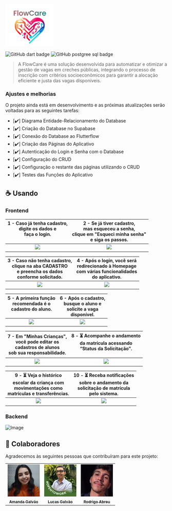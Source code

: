 <img src="assets/FlowCare.png" alt="Logo FlowCare" width="150">

![GitHub dart badge](https://img.shields.io/badge/Dart-0175C2?style=for-the-badge&logo=dart&logoColor=white)
![GitHub postgree sql badge](https://img.shields.io/badge/PostgreSQL-316192?style=for-the-badge&logo=postgresql&logoColor=white)

> A FlowCare é uma solução desenvolvida para automatizar e otimizar a gestão de vagas em creches públicas, integrando o processo de inscrição com critérios socioeconômicos para garantir a alocação eficiente e justa das vagas disponíveis.

### Ajustes e melhorias

O projeto ainda está em desenvolvimento e as próximas atualizações serão voltadas para as seguintes tarefas:

- [✔️] Diagrama Entidade-Relacionamento do Database
- [✔️] Criação do Database no Supabase
- [✔️] Conexão do Database ao Flutterflow
- [✔️] Criação das Páginas do Aplicativo
- [✔️] Autenticação do Login e Senha com o Database
- [✔️] Configuração do CRUD
- [✔️] Configuração o restante das páginas utilizando o CRUD
- [✔️] Testes das Funções do Aplicativo

## ☕ Usando <FlowCare>

### Frontend

| 1 - Caso já tenha cadastro, <br>digite os dados e <br>faça o login. <br><br> | 2 - Se já tiver cadastro, <br>mas esqueceu a senha, <br>clique em "Esqueci minha senha" <br>e siga os passos. <br> |
|:--:|:--:|
| <img src="https://github.com/user-attachments/assets/3e8249af-fd21-4554-bcd9-d3fed15565ce" width="300"/> | <img src="https://github.com/user-attachments/assets/df7fb3f3-b878-4fe5-aa21-0778fb49bb6b" width="300"/> |

| 3 - Caso não tenha cadastro, <br>clique na aba CADASTRO <br>e preencha os dados <br>conforme solicitado. <br> | 4 - Após o login, você será <br>redirecionado à Homepage <br>com várias funcionalidades <br>do aplicativo. <br> |
|:--:|:--:|
| <img src="https://github.com/user-attachments/assets/1ead01c9-fc05-45ec-9a51-44c785b0b0bf" width="300"/> | <img src="https://github.com/user-attachments/assets/e2087c36-027b-4302-ab24-99e3d9c7cc0a" width="300"/> |

| 5 - A primeira função <br>recomendada é o <br>cadastro do aluno. <br><br> | 6 - Após o cadastro, <br>busque o aluno e <br>solicite a vaga <br>disponível. <br> |
|:--:|:--:|
| <img src="https://github.com/user-attachments/assets/08108f75-6ec9-4dd8-8a13-7e1845220500" width="300"/> | <img src="https://github.com/user-attachments/assets/b088ce0b-c336-486e-b144-b3ee6925cea9" width="300"/> |

| 7 - Em "Minhas Crianças", <br>você pode editar os <br>cadastros de alunos <br>sob sua responsabilidade. <br> | 8 - ⏳ Acompanhe o andamento <br>da matrícula acessando <br>“Status da Solicitação”. <br><br> |
|:--:|:--:|
| <img src="https://github.com/user-attachments/assets/3910ecfe-86f1-4b4e-9e13-6a2dbf01fd6b" width="300"/> | <img src="https://github.com/user-attachments/assets/2c9ec27e-079c-4a0e-9cd8-e374a52f268c" width="300"/> |

| 9 - ⏳ Veja o histórico <br>escolar da criança com <br>movimentações como <br>matrículas e transferências. <br> | 10 - ⏳ Receba notificações <br>sobre o andamento da <br>solicitação de matrícula <br>pelo sistema. <br> |
|:--:|:--:|
| <img src="https://github.com/user-attachments/assets/0a67ea86-19a7-4002-b78e-8d50dbc37600" width="300"/> | <img src="https://github.com/user-attachments/assets/4ce7ae7d-7c12-47dc-b9e3-432b17b7d974" width="300"/> |


### Backend 

![Image](https://github.com/user-attachments/assets/5e3b2e14-62f3-4a93-85e8-b54510736642)

## 🤝 Colaboradores

Agradecemos às seguintes pessoas que contribuíram para este projeto:

<table>
  <tr>
    <td align="center">
      <a href="https://www.linkedin.com/in/amanda-galv%C3%A3o-dos-santos-aa316a290/" target="_blank" title="Perfil da Amanda no LinkedIn">
        <img src="assets/perfil_Amanda.jpeg" width="100px;" alt="Foto da Amanda no LinkedIn"/><br>
        <sub>
          <b>Amanda Galvão</b>
        </sub>
      </a>
    </td>
    <td align="center">
      <a href="https://www.linkedin.com/in/lucasgalv%C3%A3o/" target="_blank" title="Perfil do Lucas no LinkedIn">
        <img src="assets/perfil_Lucas.jpeg" width="100px;" alt="Foto do Lucas no LinkedIn"/><br>
        <sub>
          <b>Lucas Galvão</b>
        </sub>
      </a>
    </td>
    <td align="center">
      <a href="https://www.linkedin.com/in/rodrigoabreuuu/" target="_blank" title="Perfil do Rodrigo no LinkedIn">
        <img src="assets/perfil_Rodrigo.jpeg" width="100px;" alt="Foto do Rodrigo no LinkedIn"/><br>
        <sub>
          <b>Rodrigo Abreu</b>
        </sub>
      </a>
    </td>
  </tr>
</table>
